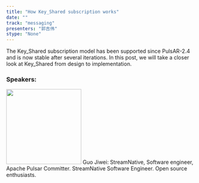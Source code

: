 ```yaml
---
title: "How Key_Shared subscription works"
date: "" 
track: "messaging"
presenters: "郭吉伟"
stype: "None"
---
```

The Key_Shared subscription model has been supported since PulsAR-2.4 and is now stable after several iterations. In this post, we will take a closer look at Key_Shared from design to implementation.
 ### Speakers: 
 <img src="images/speaker/1196.png" width="200" />
 Guo Jiwei: StreamNative, Software engineer, Apache Pulsar Committer. StreamNative Software Engineer. Open source enthusiasts.
 